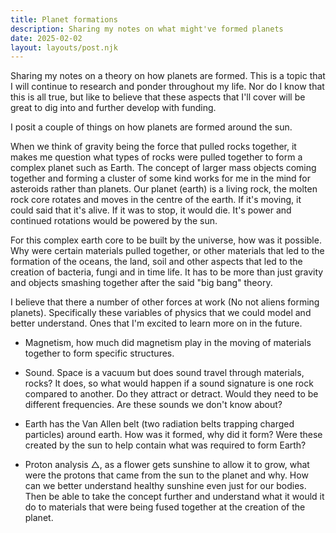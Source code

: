 ```yaml
---
title: Planet formations
description: Sharing my notes on what might've formed planets
date: 2025-02-02
layout: layouts/post.njk
---
```


Sharing my notes on a theory on how planets are formed. This is a topic that I will continue to research and ponder throughout my life. Nor do I know that this is all true, but like to believe that these aspects that I'll cover will be great to dig into and further develop with funding.

I posit a couple of things on how planets are formed around the sun.

When we think of gravity being the force that pulled rocks together, it makes me question what types of rocks were pulled together to form a complex planet such as Earth. The concept of larger mass objects coming together and forming a cluster of some kind works for me in the mind for asteroids rather than planets. Our planet (earth) is a living rock, the molten rock core rotates and moves in the centre of the earth. If it's moving, it could said that it's alive. If it was to stop, it would die. It's power and continued rotations would be powered by the sun.

For this complex earth core to be built by the universe, how was it possible. Why were certain materials pulled together, or other materials that led to the formation of the oceans, the land, soil and other aspects that led to the creation of bacteria, fungi and in time life. It has to be more than just gravity and objects smashing together after the said "big bang" theory.

I believe that there a number of other forces at work (No not aliens forming planets). Specifically these variables of physics that we could model and better understand. Ones that I'm excited to learn more on in the future.

- Magnetism, how much did magnetism play in the moving of materials together to form specific structures.

- Sound. Space is a vacuum but does sound travel through materials, rocks? It does, so what would happen if a sound signature is one rock compared to another. Do they attract or detract. Would they need to be different frequencies. Are these sounds we don't know about? 

- Earth has the Van Allen belt (two radiation belts trapping charged particles) around earth. How was it formed, why did it form? Were these created by the sun to help contain what was required to form Earth?

- Proton analysis △, as a flower gets sunshine to allow it to grow, what were the protons that came from the sun to the planet and why. How can we better understand healthy sunshine even just for our bodies. Then be able to take the concept further and understand what it would it do to materials that were being fused together at the creation of the planet.
